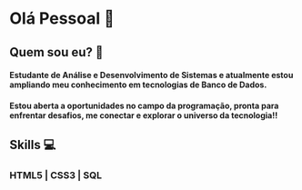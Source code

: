 # Olá Pessoal 👋 
## Quem sou eu? 💓
#### Estudante de Análise e Desenvolvimento de Sistemas e atualmente estou ampliando meu conhecimento em tecnologias de Banco de Dados. 

#### Estou aberta a oportunidades no campo da programação, pronta para enfrentar desafios, me conectar e explorar o universo da tecnologia!!

## Skills 💻

### HTML5 | CSS3  | SQL
